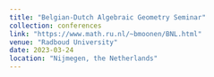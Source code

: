 ```yaml
---
title: "Belgian-Dutch Algebraic Geometry Seminar"
collection: conferences
link: "https://www.math.ru.nl/~bmoonen/BNL.html"
venue: "Radboud University"
date: 2023-03-24
location: "Nijmegen, the Netherlands"
---
```

